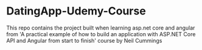 # DatingApp-Udemy-Course
This repo contains the project built when learning asp.net core and angular from 'A practical example of how to build an application with ASP.NET Core API and Angular from start to finish' course  by Neil Cummings 
